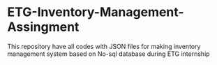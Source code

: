 # ETG-Inventory-Management-Assingment
This repository have all codes with JSON files for making inventory management system based on No-sql  database during ETG internship
